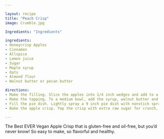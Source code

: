 ```yaml
---

layout: recipe
title: "Peach Crisp"
image: Crumble.jpg

Ingredients: "Ingredients"

ingredients:
- Honeycrisp Apples
- Cinnamon
- Allspice
- Lemon juice
- Sugar
- Maple syrup
- Oats
- Almond flour
- Walnut butter or pecan butter

directions:
- Make the filling. Slice the apples into 1/4 inch wedges and add to a large bowl. Add the spices, sugar, lemon juice and pecans. I finely chop these since my husband and daughter aren’t big fans of chunks of nuts. Stir for a good couple of minutes until the apples are evenly coated. Set aside.
- Make the topping. To a medium bowl, add the syrup, walnut butter and cinnamon and stir until smooth. Add the oats and almond flour and mix for a couple of minutes until very thick and sticky, as pictured.
- Fill the pie dish. Lightly spray a 9 inch pie dish with nonstick spray and spread out the prepared apples in an even layer. Top with the topping mixture with your fingers and make sure all the apples are well covered evenly.
- Bake the apple crisp. Top the crisp with extra raw sugar for crunch, sweetness and shine. Bake for about 25 minutes in a preheated oven at 375°F, until the apples are tender and the top is a nice golden brown.

---
```


The Best EVER Vegan Apple Crisp that is gluten-free and oil-free, but you’d never know! So easy to make, so flavorful and healthy. 
